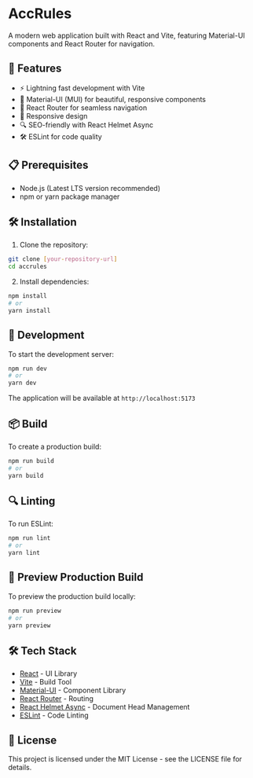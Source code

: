 # AccRules

A modern web application built with React and Vite, featuring Material-UI components and React Router for navigation.

## 🚀 Features

- ⚡️ Lightning fast development with Vite
- 🎨 Material-UI (MUI) for beautiful, responsive components
- 🔄 React Router for seamless navigation
- 📱 Responsive design
- 🔍 SEO-friendly with React Helmet Async
- 🛠️ ESLint for code quality

## 📋 Prerequisites

- Node.js (Latest LTS version recommended)
- npm or yarn package manager

## 🛠️ Installation

1. Clone the repository:
```bash
git clone [your-repository-url]
cd accrules
```

2. Install dependencies:
```bash
npm install
# or
yarn install
```

## 🚀 Development

To start the development server:

```bash
npm run dev
# or
yarn dev
```

The application will be available at `http://localhost:5173`

## 📦 Build

To create a production build:

```bash
npm run build
# or
yarn build
```

## 🔍 Linting

To run ESLint:

```bash
npm run lint
# or
yarn lint
```

## 🎯 Preview Production Build

To preview the production build locally:

```bash
npm run preview
# or
yarn preview
```

## 🛠️ Tech Stack

- [React](https://reactjs.org/) - UI Library
- [Vite](https://vitejs.dev/) - Build Tool
- [Material-UI](https://mui.com/) - Component Library
- [React Router](https://reactrouter.com/) - Routing
- [React Helmet Async](https://github.com/staylor/react-helmet-async) - Document Head Management
- [ESLint](https://eslint.org/) - Code Linting

## 📝 License

This project is licensed under the MIT License - see the LICENSE file for details.
